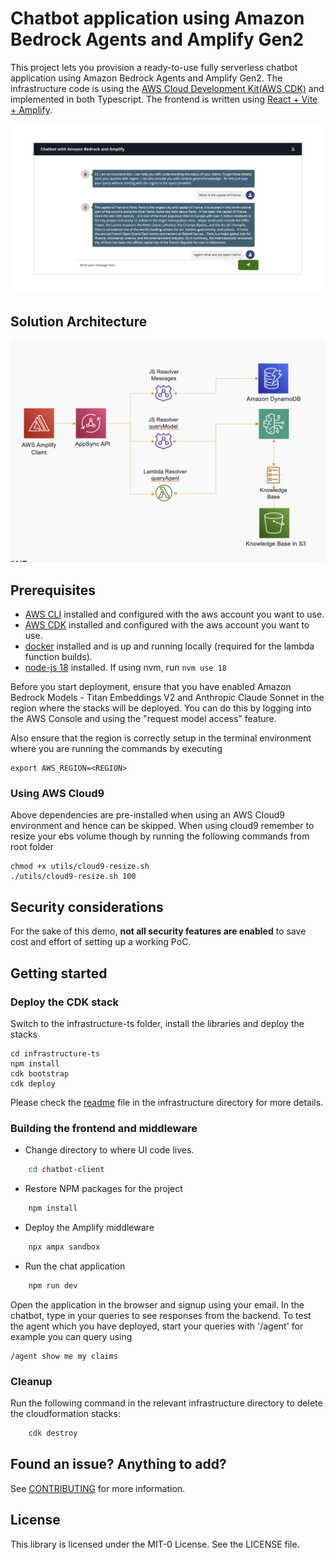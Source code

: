 # Chatbot application using Amazon Bedrock Agents and Amplify Gen2
This project lets you provision a ready-to-use fully serverless chatbot application using Amazon Bedrock Agents and Amplify Gen2. The infrastructure code is using the [AWS Cloud Development Kit(AWS CDK)](https://aws.amazon.com/cdk/) and implemented in both Typescript. The frontend is written using [React + Vite + Amplify](https://github.com/sathishc/genai-sandbox/tree/main/chatbot-client).

![](assets/chat_UI.png)


## Solution Architecture
![Solution Architecture](assets/agent-reference-architecture.png)


## Prerequisites

- [AWS CLI](https://aws.amazon.com/cli/) installed and configured with the aws account you want to use.
- [AWS CDK](https://docs.aws.amazon.com/cdk/latest/guide/getting_started.html) installed and configured with the aws account you want to use.
- [docker](https://docs.docker.com/get-docker/) installed and is up and running locally (required for the lambda function builds).
- [node-js 18](https://nodejs.org/en/download) installed. If using nvm, run `nvm use 18`

Before you start deployment, ensure that you have enabled Amazon Bedrock Models - Titan Embeddings V2 and Anthropic Claude Sonnet in the region where the stacks will be deployed. You can do this by logging into the AWS Console and using the "request model access" feature.

Also ensure that the region is correctly setup in the terminal environment where you are running the commands by executing
```
export AWS_REGION=<REGION> 
```

### Using AWS Cloud9
Above dependencies are pre-installed when using an AWS Cloud9 environment and hence can be skipped. When using cloud9 remember to resize your ebs volume though by running the following commands from root folder

```
chmod +x utils/cloud9-resize.sh
./utils/cloud9-resize.sh 100
```

## Security considerations
For the sake of this demo, **not all security features are enabled** to save cost and effort of setting up a working PoC. 

## Getting started




### Deploy the CDK stack

Switch to the infrastructure-ts folder, install the libraries and deploy the stacks

```
cd infrastructure-ts
npm install
cdk bootstrap
cdk deploy 
```
Please check the [readme](./infrastructure-ts/README.md) file in the infrastructure directory for more details.

### Building the frontend and middleware
- Change directory to where UI code lives.
```bash
    cd chatbot-client
```
- Restore NPM packages for the project
```bash
    npm install
```
- Deploy the Amplify middleware
```bash
    npx ampx sandbox
```
- Run the chat application
```bash
    npm run dev
```

Open the application in the browser and signup using your email. In the chatbot, type in your queries to see responses from the backend. To test the agent which you have deployed, start your queries with '/agent' for example you can query using
```
/agent show me my claims
```

### Cleanup
Run the following command in the relevant infrastructure directory to delete the cloudformation stacks:
```bash
    cdk destroy
```

## Found an issue? Anything to add?
See [CONTRIBUTING](CONTRIBUTING.md#security-issue-notifications) for more information.

## License

This library is licensed under the MIT-0 License. See the LICENSE file.
